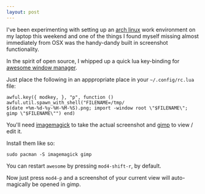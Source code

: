 ```yaml
---
layout: post
---
```

I've been experimenting with setting up an <a href="https://www.archlinux.org">arch linux</a> work environment on my laptop this weekend and one of the things I found myself missing almost immediately from OSX was the handy-dandy built in screenshot functionality.

In the spirit of open source, I whipped up a quick lua key-binding for <a href="http://awesome.naquadah.org/">awesome window manager</a>.

Just place the following in an apppropriate place in your `~/.config/rc.lua` file:

	awful.key({ modkey, }, "p", function () awful.util.spawn_with_shell("FILENAME=/tmp/
	$(date +%m-%d-%y-%H-%M-%S).png; import -window root \"$FILENAME\"; gimp \"$FILENAME\"") end)

You'll need <a href="http://www.imagemagick.org/">imagemagick</a> to take the actual screenshot and <a href="http://www.gimp.org/">gimp</a> to view / edit it.

Install them like so:

	sudo pacman -S imagemagick gimp

You can restart `awesome` by pressing `mod4-shift-r`, by default.

Now just press `mod4-p` and a screenshot of your current view will auto-magically be opened in gimp.
